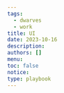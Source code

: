 ```yaml
---
tags:
  - dwarves
  - work
title: UI
date: 2023-10-16
description:
authors: []
menu:
toc: false
notice:
type: playbook
---
```

